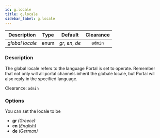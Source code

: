 ```yaml
---
id: g.locale
title: g.locale
sidebar_label: g.locale
---
```


|   Description   | Type  |     Default      | Clearance |
| :-------------: | :---: | :--------------: | :-------: |
| _global locale_ | enum  | _gr_, _en_, _de_ |  `admin`  |

### Description

The global locale refers to the language Portal is set to operate. Remember that not only will all portal channels inherit the globale locale, but Portal will also reply in the specified language.

Clearance: `admin`

### Options

You can set the locale to be

* __gr__ _(Greece)_
* __en__ _(English)_
* __de__ _(German)_
